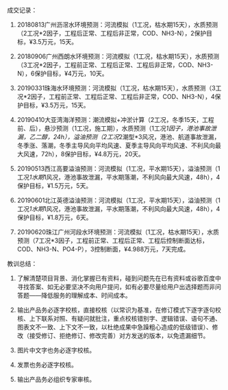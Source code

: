 成交记录：

1. 20180813广州沥滘水环境预测：河流模拟（1工况，枯水期15天），水质预测（2工况*2因子，工程后正常、工程后非正常，COD、NH3-N），2保护目标，¥3.5万元，15天。

2. 20180906广州西朗水环境预测：河流模拟（1工况，枯水期15天），水质预测（3工况*2因子，工程前正常、工程后正常、工程后非正常，COD、NH3-N），6保护目标，¥4万元，10天。

3. 20190331珠海水环境预测：河流模拟（1工况，枯水期15天），水质预测（3工况*2因子，工程前正常、工程后正常、工程后非正常，COD、NH3-N），4保护目标，¥3.5万元，15天。

4. 20190410大亚湾海洋预测：潮流模拟+冲淤计算（2工况，冬季15天，工程前、后），悬沙预测（1工况，施工期），水质预测（1工况*1因子，港池事故泄漏，乙二醇，24h），溢油预测（2工况*2潮型*3风况，港池、航道事故泄漏，冬季涨、落潮，冬季主导风向平均风速、夏季主导风向平均风速、不利风向最大风速，72h），8保护目标，¥4.8万元，20天。

5. 20190513西江高要溢油预测：河流模拟（1工况，平水期15天），溢油预测（1工况*1水期*1风况，港池事故泄漏，平水期落潮，不利风向最大风速，48h），4保护目标，¥1.5万元，5天。

6. 20190601北江英德溢油预测：河流模拟（1工况，平水期15天），溢油预测（1工况*1水期*1风况，港池事故泄漏，平水期落潮，不利风向最大风速，48h），4保护目标，¥1.8万元，6天。

7. 20190620珠江广州河段水环境预测：河流模拟（1工况，枯水期15天），水质预测（7工况*3因子，工程前正常、工程后正常、工程后控制断面达标，COD、NH3-N、PO4-P），3控制断面，¥4.988万元，7天完成。



教训总结：

1. 了解清楚项目背景、消化掌握已有资料，碰到问题先在已有资料或谷歌百度中寻找答案、如无必要坚决不向用户提问，如有必要尽量给用户出选择题而非问答题——降低服务的理解成本、时间成本。

2. 输出产品务必逐字校核，直接校核（以常识为基准，在修订模式下逐字逐句校核、上下联系对照、有疑问就批注，重点校核错别字、逻辑错误、语句不通、图表文不一致、上下文不一致，以杜绝成果中急躁粗心造成的低级错误）、修改（接受修订、拒绝修订、修改完善）对方发送的版本，以免遗漏细节。

3. 图片中文字也务必逐字校核。

4. 发票也务必逐字校核。

5. 输出产品务必组织专家审核。


